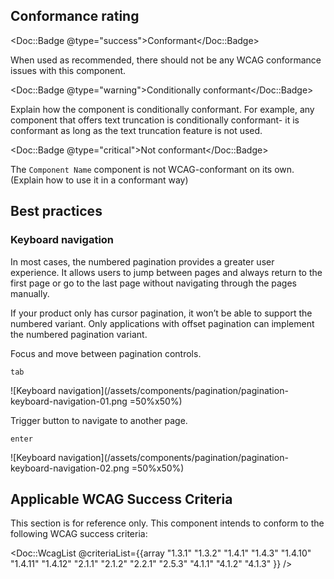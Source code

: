 ## Conformance rating

<!-- Update conformance rating badge with correct status and remove the others -->
<Doc::Badge @type="success">Conformant</Doc::Badge>

When used as recommended, there should not be any WCAG conformance issues with this component.

<Doc::Badge @type="warning">Conditionally conformant</Doc::Badge>

Explain how the component is conditionally conformant. For example, any component that offers text truncation is conditionally conformant- it is conformant as long as the text truncation feature is not used.

<Doc::Badge @type="critical">Not conformant</Doc::Badge>

The `Component Name` component is not WCAG-conformant on its own. (Explain how to use it in a conformant way)

## Best practices

### Keyboard navigation

In most cases, the numbered pagination provides a greater user experience. It allows users to jump between pages and always return to the first page or go to the last page without navigating through the pages manually.

If your product only has cursor pagination, it won’t be able to support the numbered variant. Only applications with offset pagination can implement the numbered pagination variant.

Focus and move between pagination controls.

`tab`

![Keyboard navigation](/assets/components/pagination/pagination-keyboard-navigation-01.png =50%x50%)

Trigger button to navigate to another page.

`enter`

![Keyboard navigation](/assets/components/pagination/pagination-keyboard-navigation-02.png =50%x50%)

## Applicable WCAG Success Criteria

This section is for reference only. This component intends to conform to the following WCAG success criteria:

<Doc::WcagList @criteriaList={{array "1.3.1" "1.3.2" "1.4.1" "1.4.3" "1.4.10" "1.4.11" "1.4.12" "2.1.1" "2.1.2" "2.2.1" "2.5.3" "4.1.1" "4.1.2" "4.1.3" }} />
